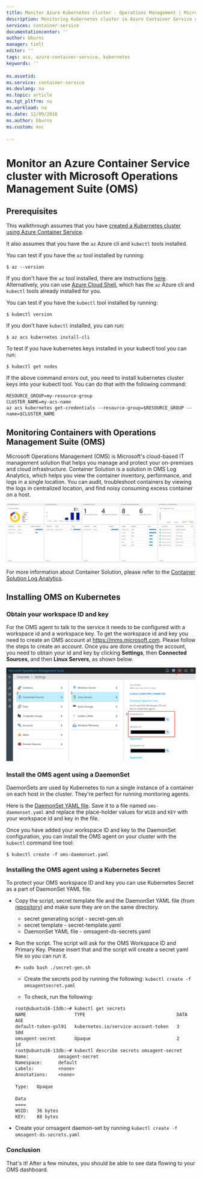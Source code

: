 ```yaml
---
title: Monitor Azure Kubernetes cluster - Operations Management | Microsoft Docs
description: Monitoring Kubernetes cluster in Azure Container Service using Microsoft Operations Management Suite
services: container-service
documentationcenter: ''
author: bburns
manager: timlt
editor: ''
tags: acs, azure-container-service, kubernetes
keywords: ''

ms.assetid:
ms.service: container-service
ms.devlang: na
ms.topic: article
ms.tgt_pltfrm: na
ms.workload: na
ms.date: 12/09/2016
ms.author: bburns
ms.custom: mvc

---
```


# Monitor an Azure Container Service cluster with Microsoft Operations Management Suite (OMS)

## Prerequisites
This walkthrough assumes that you have [created a Kubernetes cluster using Azure Container Service](./kubernetes-walkthrough.md).

It also assumes that you have the `az` Azure cli and `kubectl` tools installed.

You can test if you have the `az` tool installed by running:

```console
$ az --version
```

If you don't have the `az` tool installed, there are instructions [here](https://github.com/azure/azure-cli#installation).  
Alternatively, you can use [Azure Cloud Shell](https://docs.microsoft.com/en-us/azure/cloud-shell/overview), which has the `az` Azure cli and `kubectl` tools already installed for you.  

You can test if you have the `kubectl` tool installed by running:

```console
$ kubectl version
```

If you don't have `kubectl` installed, you can run:
```console
$ az acs kubernetes install-cli
```

To test if you have kubernetes keys installed in your kubectl tool you can run:
```console
$ kubectl get nodes
```

If the above command errors out, you need to install kubernetes cluster keys into your kubectl tool. You can do that with the following command:
```console
RESOURCE_GROUP=my-resource-group
CLUSTER_NAME=my-acs-name
az acs kubernetes get-credentials --resource-group=$RESOURCE_GROUP --name=$CLUSTER_NAME
```

## Monitoring Containers with Operations Management Suite (OMS)

Microsoft Operations Management (OMS) is Microsoft's cloud-based IT
management solution that helps you manage and protect your on-premises
and cloud infrastructure. Container Solution is a solution in OMS Log
Analytics, which helps you view the container inventory, performance,
and logs in a single location. You can audit, troubleshoot containers by
viewing the logs in centralized location, and find noisy consuming
excess container on a host.

![](media/container-service-monitoring-oms/image1.png)

For more information about Container Solution, please refer to the
[Container Solution Log
Analytics](../log-analytics/log-analytics-containers.md).

## Installing OMS on Kubernetes

### Obtain your workspace ID and key
For the OMS agent to talk to the service it needs to be configured with a workspace id and
a workspace key. To get the workspace id and key you need to create an OMS account at <https://mms.microsoft.com>.
Please follow the steps to create an account. Once you are done creating
the account, you need to obtain your id and key by clicking
**Settings**, then **Connected Sources**, and then **Linux Servers**, as shown below.

 ![](media/container-service-monitoring-oms/image5.png)

### Install the OMS agent using a DaemonSet
DaemonSets are used by Kubernetes to run a single instance of a container on each host in the cluster.
They're perfect for running monitoring agents.

Here is the [DaemonSet YAML file](https://github.com/Microsoft/OMS-docker/tree/master/Kubernetes). Save it to a file named `oms-daemonset.yaml` and
replace the place-holder values for `WSID` and `KEY` with your workspace id and key in the file.

Once you have added your workspace ID and key to the DaemonSet configuration, you can install the OMS agent
on your cluster with the `kubectl` command line tool:

```console
$ kubectl create -f oms-daemonset.yaml
```

### Installing the OMS agent using a Kubernetes Secret
To protect your OMS workspace ID and key you can use Kubernetes Secret as a part of DaemonSet YAML file.

 - Copy the script, secret template file and the DaemonSet YAML file (from [repository](https://github.com/Microsoft/OMS-docker/tree/master/Kubernetes)) and make sure they are on the same directory. 
	  - secret generating script - secret-gen.sh
	  - secret template - secret-template.yaml
   - DaemonSet YAML file - omsagent-ds-secrets.yaml
 - Run the script. The script will ask for the OMS Workspace ID and Primary Key. Please insert that and the script will create a secret yaml file so you can run it.   
   ```
   #> sudo bash ./secret-gen.sh 
   ```

   - Create the secrets pod by running the following: 
  ``` kubectl create -f omsagentsecret.yaml ```
 
   - To check, run the following: 

   ``` 
   root@ubuntu16-13db:~# kubectl get secrets
   NAME                  TYPE                                  DATA      AGE
   default-token-gvl91   kubernetes.io/service-account-token   3         50d
   omsagent-secret       Opaque                                2         1d
   root@ubuntu16-13db:~# kubectl describe secrets omsagent-secret
   Name:           omsagent-secret
   Namespace:      default
   Labels:         <none>
   Annotations:    <none>

   Type:   Opaque

   Data
   ====
   WSID:   36 bytes
   KEY:    88 bytes 
   ```
 
  - Create your omsagent daemon-set by running ``` kubectl create -f omsagent-ds-secrets.yaml ```

### Conclusion
That's it! After a few minutes, you should be able to see data flowing to your OMS dashboard.
